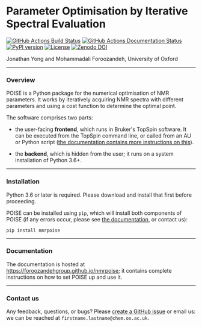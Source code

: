 # Parameter Optimisation by Iterative Spectral Evaluation

[![GitHub Actions Build Status](https://github.com/foroozandehgroup/nmrpoise/workflows/build/badge.svg)](https://github.com/foroozandehgroup/nmrpoise/actions?query=workflow%3Abuild)
[![GitHub Actions Documentation Status](https://github.com/foroozandehgroup/nmrpoise/workflows/docs/badge.svg)](https://github.com/foroozandehgroup/nmrpoise/actions?query=workflow%3Adocs)
[![PyPI version](https://badge.fury.io/py/nmrpoise.svg)](https://badge.fury.io/py/nmrpoise)
[![License](https://img.shields.io/github/license/foroozandehgroup/nmrpoise)](https://www.gnu.org/licenses/gpl-3.0.en.html)
[![Zenodo DOI](https://zenodo.org/badge/DOI/10.5281/zenodo.4660709.svg)](https://doi.org/10.5281/zenodo.4660709)

Jonathan Yong and Mohammadali Foroozandeh, University of Oxford

---------

### Overview

POISE is a Python package for the numerical optimisation of NMR parameters.
It works by iteratively acquiring NMR spectra with different parameters and using a cost function to determine the optimal point.

The software comprises two parts:

 - the user-facing **frontend**, which runs in Bruker's TopSpin software. It can be executed from the TopSpin command line, or called from an AU or Python script ([the documentation contains more instructions on this](https://foroozandehgroup.github.io/nmrpoise/automation/)).

 - the **backend**, which is hidden from the user; it runs on a system installation of Python 3.6+.

-----------

### Installation

Python 3.6 or later is required. Please download and install that first before proceeding.

POISE can be installed using ``pip``, which will install both components of POISE (if any errors occur, please see [the documentation](https://foroozandehgroup.github.io/nmrpoise/install/), or contact us):

    pip install nmrpoise

-----------

### Documentation

The documentation is hosted at https://foroozandehgroup.github.io/nmrpoise; it contains complete instructions on how to set POISE up and use it.

-----------

### Contact us

Any feedback, questions, or bugs? Please [create a GitHub issue](https://github.com/foroozandehgroup/nmrpoise/issues) or email us: we can be reached at `firstname.lastname@chem.ox.ac.uk`.

